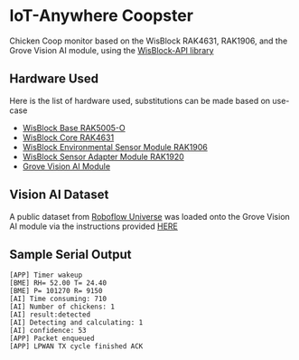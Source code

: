 # IoT-Anywhere Coopster
Chicken Coop monitor based on the WisBlock RAK4631, RAK1906, and the Grove Vision AI module, using the [WisBlock-API library](https://github.com/beegee-tokyo/WisBlock-API)

## Hardware Used
Here is the list of hardware used, substitutions can be made based on use-case
- [WisBlock Base RAK5005-O](https://docs.rakwireless.com/Product-Categories/WisBlock/RAK5005-O/Datasheet/)
- [WisBlock Core RAK4631](https://docs.rakwireless.com/Product-Categories/WisBlock/RAK4631/Datasheet/)
- [WisBlock Environmental Sensor Module RAK1906](https://docs.rakwireless.com/Product-Categories/WisBlock/RAK1906/Datasheet/)
- [WisBlock Sensor Adapter Module RAK1920](https://docs.rakwireless.com/Product-Categories/WisBlock/RAK1920/Datasheet/)
- [Grove Vision AI Module](https://wiki.seeedstudio.com/Grove-Vision-AI-Module/)

## Vision AI Dataset
A public dataset from [Roboflow Universe](https://universe.roboflow.com/) was loaded onto the Grove Vision AI module via the instructions provided [HERE](https://wiki.seeedstudio.com/Train-Deploy-AI-Model-Grove-Vision-AI/#jump1)

## Sample Serial Output
```
[APP] Timer wakeup
[BME] RH= 52.00 T= 24.40
[BME] P= 101270 R= 9150
[AI] Time consuming: 710
[AI] Number of chickens: 1
[AI] result:detected
[AI] Detecting and calculating: 1
[AI] confidence: 53
[APP] Packet enqueued
[APP] LPWAN TX cycle finished ACK
```
